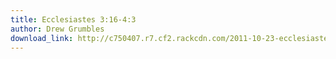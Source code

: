 ```yaml
---
title: Ecclesiastes 3:16-4:3
author: Drew Grumbles
download_link: http://c750407.r7.cf2.rackcdn.com/2011-10-23-ecclesiastes_3_16_4_3.mp3
---
```

